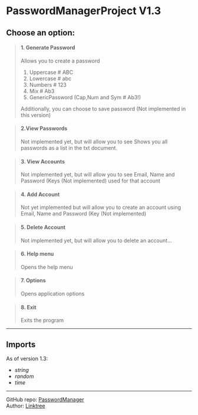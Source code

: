 # PasswordManagerProject V1.3

## Choose an option:
> #### 1. Generate Password
> Allows you to create a password 
> 1. Uppercase # ABC
> 2. Lowercase # abc
> 3. Numbers # 123
> 4. Mix # Ab3
> 5. GenericPassword (Cap,Num and Sym # Ab3!)
> 
> Additionally, you can choose to save password (Not implemented in this version)

> #### 2.View Passwords
> Not implemented yet, but will allow you to see 
> Shows you all passwords as a list in the txt document.

> #### 3. View Accounts
> Not implemented yet, but will allow you to see 
> Email, Name and Password (Keys (Not implemented) used for that account

> #### 4. Add Account
> Not yet implemented but will allow you to create an account using 
> Email, Name and Password (Key (Not implemented)

> #### 5. Delete Account
> Not implemented yet, but will allow you to delete an account...

> #### 6. Help menu
> Opens the help menu

> #### 7. Options
> Opens application options

> #### 8. Exit
> Exits the program

-----
## Imports
As of version 1.3:
- *string*
- *random*
- *time*
-----
GitHub repo: [PasswordManager](https://github.com/Shini9000/PasswordManagerApplication)<br>
Author: [Linktree](https://linktr.ee/shini9000)
